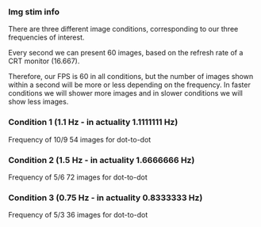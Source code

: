 ### Img stim info
There are three different image conditions, corresponding to our three frequencies of interest.

Every second we can present 60 images, based on the refresh rate of a CRT monitor (16.667).

Therefore, our FPS is 60 in all conditions, but the number of images shown within a second will be
more or less depending on the frequency. In faster conditions we will shower more images and in
slower conditions we will show less images.

### Condition 1  (1.1 Hz - in actuality 1.1111111 Hz)
Frequency of 10/9
54 images for dot-to-dot

### Condition 2 (1.5 Hz - in actuality 1.6666666 Hz)
Frequency of 5/6
72 images for dot-to-dot

### Condition 3 (0.75 Hz - in actuality 0.8333333 Hz)
Frequency of 5/3
36 images for dot-to-dot
